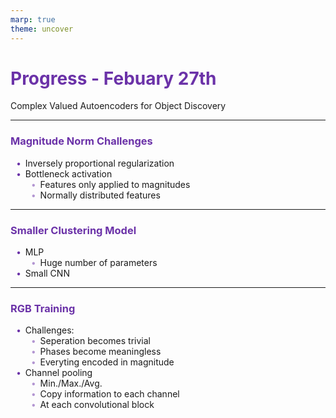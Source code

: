 ```yaml
---
marp: true
theme: uncover
---
```


# Progress - Febuary 27th

Complex Valued Autoencoders for Object Discovery

---

### Magnitude Norm Challenges

-   Inversely proportional regularization
-   Bottleneck activation
    -   Features only applied to magnitudes
    -   Normally distributed features

---

### Smaller Clustering Model

-   MLP
    -   Huge number of parameters
-   Small CNN

---

### RGB Training

-   Challenges:
    -   Seperation becomes trivial
    -   Phases become meaningless
    -   Everyting encoded in magnitude
-   Channel pooling
    -   Min./Max./Avg.
    -   Copy information to each channel
    -   At each convolutional block

<style>
    h1, h2, h3, h4, h5 {
        color: #6b32a8
    }

    ul {
        width: 100%;
        list-style: none;
    }

    ul li::before {
        content: "\2022";
        color: #6b32a8;
        font-weight: bold;
        display: inline-block;
        width: 1em;
        margin-left: -1em;
    }

    ul ul li::before {
        opacity: 0.5;
    }
</style>
